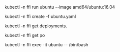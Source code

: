 



kubectl -n ffi run ubuntu --image amd64/ubuntu:16.04

kubectl -n ffi create -f ubuntu.yaml 

kubectl -n ffi get deployments.

kubectl -n ffi get po

kubectl -n ffi exec -it ubuntu -- /bin/bash
